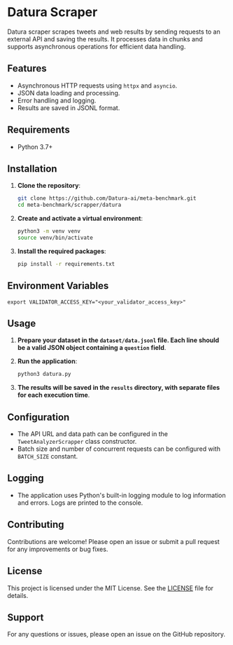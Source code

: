 # Datura Scraper

Datura scraper scrapes tweets and web results by sending requests to an external API and saving the results. It processes data in chunks and supports asynchronous operations for efficient data handling.

## Features

-   Asynchronous HTTP requests using `httpx` and `asyncio`.
-   JSON data loading and processing.
-   Error handling and logging.
-   Results are saved in JSONL format.

## Requirements

-   Python 3.7+

## Installation

1. **Clone the repository**:

    ```bash
    git clone https://github.com/Datura-ai/meta-benchmark.git
    cd meta-benchmark/scrapper/datura
    ```

2. **Create and activate a virtual environment**:

    ```bash
    python3 -m venv venv
    source venv/bin/activate
    ```

3. **Install the required packages**:

    ```bash
    pip install -r requirements.txt
    ```

## Environment Variables

```
export VALIDATOR_ACCESS_KEY="<your_validator_access_key>"
```

## Usage

1. **Prepare your dataset in the `dataset/data.jsonl` file. Each line should be a valid JSON object containing a `question` field**.

2. **Run the application**:

    ```bash
    python3 datura.py
    ```

3. **The results will be saved in the `results` directory, with separate files for each execution time**.

## Configuration

-   The API URL and data path can be configured in the `TweetAnalyzerScrapper` class constructor.
-   Batch size and number of concurrent requests can be configured with `BATCH_SIZE` constant.

## Logging

-   The application uses Python's built-in logging module to log information and errors. Logs are printed to the console.

## Contributing

Contributions are welcome! Please open an issue or submit a pull request for any improvements or bug fixes.

## License

This project is licensed under the MIT License. See the [LICENSE](LICENSE) file for details.

## Support

For any questions or issues, please open an issue on the GitHub repository.
